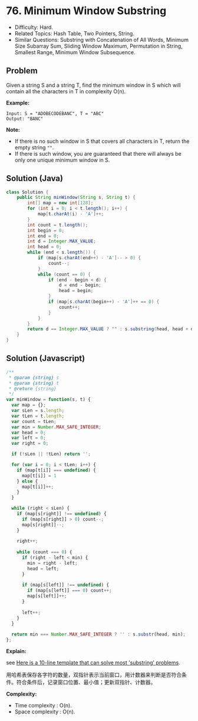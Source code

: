# 76. Minimum Window Substring

- Difficulty: Hard.
- Related Topics: Hash Table, Two Pointers, String.
- Similar Questions: Substring with Concatenation of All Words, Minimum Size Subarray Sum, Sliding Window Maximum, Permutation in String, Smallest Range, Minimum Window Subsequence.

## Problem

Given a string S and a string T, find the minimum window in S which will contain all the characters in T in complexity O(n).

**Example:**

```
Input: S = "ADOBECODEBANC", T = "ABC"
Output: "BANC"
```

**Note:**

- If there is no such window in S that covers all characters in T, return the empty string ```""```.
- If there is such window, you are guaranteed that there will always be only one unique minimum window in S.

## Solution (Java)
```java
class Solution {
    public String minWindow(String s, String t) {
        int[] map = new int[128];
        for (int i = 0; i < t.length(); i++) {
            map[t.charAt(i) - 'A']++;
        }
        int count = t.length();
        int begin = 0;
        int end = 0;
        int d = Integer.MAX_VALUE;
        int head = 0;
        while (end < s.length()) {
            if (map[s.charAt(end++) - 'A']-- > 0) {
                count--;
            }
            while (count == 0) {
                if (end - begin < d) {
                    d = end - begin;
                    head = begin;
                }
                if (map[s.charAt(begin++) - 'A']++ == 0) {
                    count++;
                }
            }
        }
        return d == Integer.MAX_VALUE ? "" : s.substring(head, head + d);
    }
}
```

## Solution (Javascript)

```javascript
/**
 * @param {string} s
 * @param {string} t
 * @return {string}
 */
var minWindow = function(s, t) {
  var map = {};
  var sLen = s.length;
  var tLen = t.length;
  var count = tLen;
  var min = Number.MAX_SAFE_INTEGER;
  var head = 0;
  var left = 0;
  var right = 0;

  if (!sLen || !tLen) return '';

  for (var i = 0; i < tLen; i++) {
    if (map[t[i]] === undefined) {
      map[t[i]] = 1
    } else {
      map[t[i]]++;
    }
  }

  while (right < sLen) {
    if (map[s[right]] !== undefined) {
      if (map[s[right]] > 0) count--;
      map[s[right]]--;
    }
    
    right++;
    
    while (count === 0) {
      if (right - left < min) {
        min = right - left;
        head = left;
      }
      
      if (map[s[left]] !== undefined) {
        if (map[s[left]] === 0) count++;
        map[s[left]]++;
      }
      
      left++;
    }
  }
  
  return min === Number.MAX_SAFE_INTEGER ? '' : s.substr(head, min);
};
```

**Explain:**

see [Here is a 10-line template that can solve most 'substring' problems](https://leetcode.com/problems/minimum-window-substring/discuss/26808/Here-is-a-10-line-template-that-can-solve-most-'substring'-problems).

用哈希表保存各字符的数量，双指针表示当前窗口，用计数器来判断是否符合条件。符合条件后，记录窗口位置、最小值；更新双指针、计数器。

**Complexity:**

* Time complexity : O(n).
* Space complexity : O(n).
